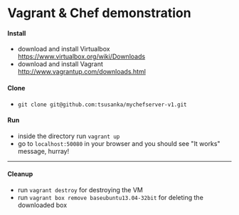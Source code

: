Vagrant & Chef demonstration
===============

#### Install

- download and install Virtualbox https://www.virtualbox.org/wiki/Downloads
- download and install Vagrant http://www.vagrantup.com/downloads.html

#### Clone

- `git clone git@github.com:tsusanka/mychefserver-v1.git`

#### Run

- inside the directory run `vagrant up`
- go to `localhost:50080` in your browser and you should see "It works" message, hurray!

-------------

#### Cleanup

- run `vagrant destroy` for destroying the VM
- run `vagrant box remove baseubuntu13.04-32bit` for deleting the downloaded box
